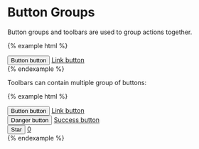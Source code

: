 # Button Groups

Button groups and toolbars are used to group actions together.

{% example html %}
<div class="btn-group">
    <button class="btn" type="button">Button button</button>
    <a class="btn" href="#" role="button">Link button</a>
</div>
{% endexample %}

Toolbars can contain multiple group of buttons:

{% example html %}
<div class="btn-toolbar">
    <div class="btn-group">
        <button class="btn" type="button">Button button</button>
        <a class="btn" href="#" role="button">Link button</a>
    </div>
    <div class="btn-group">
        <button class="btn btn-danger" type="button">Danger button</button>
        <a class="btn btn-success" href="#" role="button">Success button</a>
    </div>
    <div class="btn-group">
        <button class="btn" type="button">Star</button>
        <a class="btn btn-outline" href="#" role="button">0</a>
    </div>
</div>
{% endexample %}
